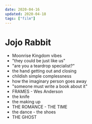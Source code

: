 ```yaml
---
date: 2020-04-16
updated: 2020-04-18
tags: ["film"]
---
```

# Jojo Rabbit

- Moonrise Kingdom vibes
- "they could be just like us"
- "are you a teardrop specialist?"
- the hand getting out and closing
- childish simple complessness
- how the imaginary person goes away
- "someone must write a book about it"
- FRAMES - Wes Anderson
- the knife
- the making up
- THE ROMANCE - THE TIME
- the dance - the shoes
- THE GHOST
